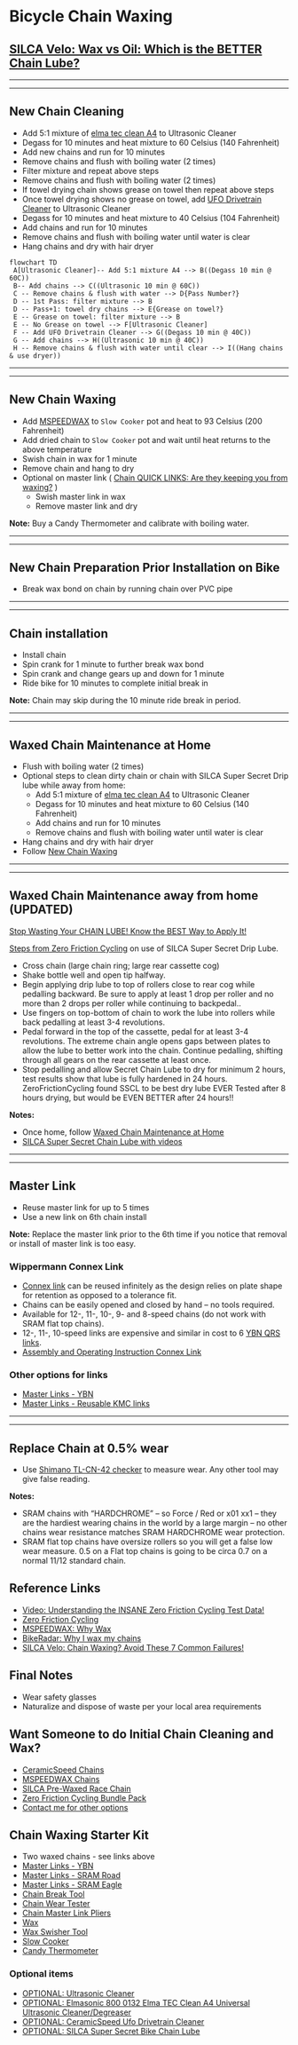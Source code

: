 # Bicycle Chain Waxing

<!--
UPDATE
-->

## [SILCA Velo: Wax vs Oil: Which is the BETTER Chain Lube?](https://youtu.be/-vL_Eb3z9EE?si=cGmf74Adn5yugQ2l)

-----

-----

## New Chain Cleaning

- Add 5:1 mixture of [elma tec clean A4](https://www.elma-ultrasonic.com/fileadmin/downloads/CleaningAgents/ProductInformation/EN/PI_elma%20tec%20clean%20A4_EN.pdf) to Ultrasonic Cleaner
- Degass for 10 minutes and heat mixture to 60 Celsius (140 Fahrenheit)
- Add new chains and run for 10 minutes
- Remove chains and flush with boiling water (2 times)
- Filter mixture and repeat above steps
- Remove chains and flush with boiling water (2 times)
- If towel drying chain shows grease on towel then repeat above steps
- Once towel drying shows no grease on towel, add [UFO Drivetrain Cleaner](https://ceramicspeed.com/products/ufo-drivetrain-cleaner-500-ml) to Ultrasonic Cleaner
- Degass for 10 minutes and heat mixture to 40 Celsius (104 Fahrenheit)
- Add chains and run for 10 minutes
- Remove chains and flush with boiling water until water is clear
- Hang chains and dry with hair dryer

```mermaid
flowchart TD
 A[Ultrasonic Cleaner]-- Add 5:1 mixture A4 --> B((Degass 10 min @ 60C))
 B-- Add chains --> C((Ultrasonic 10 min @ 60C))
 C -- Remove chains & flush with water --> D{Pass Number?}
 D -- 1st Pass: filter mixture --> B
 D -- Pass+1: towel dry chains --> E{Grease on towel?}
 E -- Grease on towel: filter mixture --> B
 E -- No Grease on towel --> F[Ultrasonic Cleaner]
 F -- Add UFO Drivetrain Cleaner --> G((Degass 10 min @ 40C))
 G -- Add chains --> H((Ultrasonic 10 min @ 40C))
 H -- Remove chains & flush with water until clear --> I((Hang chains & use dryer))
```

-----

-----

## New Chain Waxing

- Add [MSPEEDWAX](https://moltenspeedwax.com/collections/molten-speed-wax/products/copy-of-molten-speed-wax-3-lbs) to `Slow Cooker` pot and heat to 93 Celsius (200 Fahrenheit)
- Add dried chain to `Slow Cooker` pot and wait until heat returns to the above temperature
- Swish chain in wax for 1 minute
- Remove chain and hang to dry
- Optional on master link ( [Chain QUICK LINKS: Are they keeping you from waxing?](https://youtu.be/G-W3zJMxazM?si=Zn3HKGfLb250YXtI) )
    - Swish master link in wax
    - Remove master link and dry

**Note:** Buy a Candy Thermometer and calibrate with boiling water.

-----

-----

## New Chain Preparation Prior Installation on Bike

- Break wax bond on chain by running chain over PVC pipe

-----

-----

## Chain installation

- Install chain
- Spin crank for 1 minute to further break wax bond
- Spin crank and change gears up and down for 1 minute
- Ride bike for 10 minutes to complete initial break in

**Note:** Chain may skip during the 10 minute ride break in period.

-----

-----

## Waxed Chain Maintenance at Home

- Flush with boiling water (2 times)
- Optional steps to clean dirty chain or chain with SILCA Super Secret Drip lube while away from home:
     - Add 5:1 mixture of [elma tec clean A4](https://www.elma-ultrasonic.com/fileadmin/downloads/CleaningAgents/ProductInformation/EN/PI_elma%20tec%20clean%20A4_EN.pdf) to Ultrasonic Cleaner
     - Degass for 10 minutes and heat mixture to 60 Celsius (140 Fahrenheit)
     - Add chains and run for 10 minutes
     - Remove chains and flush with boiling water until water is clear
- Hang chains and dry with hair dryer
- Follow [New Chain Waxing](Bicycle-Chain-Waxing.md#new-chain-waxing)

-----

-----

## Waxed Chain Maintenance away from home (UPDATED)

[Stop Wasting Your CHAIN LUBE! Know the BEST Way to Apply It!](https://youtu.be/Vot15ro-fcE?si=Jcr4AM8XifbXqph6)

[Steps from Zero Friction Cycling](https://zerofrictioncycling.com.au/wp-content/uploads/2020/10/Lubricant-detail-review-Silca-super-secret-drip-v1.1.pdf) on use of SILCA Super Secret Drip Lube.

- Cross chain (large chain ring; large rear cassette cog)
- Shake bottle well and open tip halfway.
- Begin applying drip lube to top of rollers close to rear cog while pedalling backward. Be sure to apply at least 1 drop per roller and no more than 2 drops per roller while continuing to backpedal..
- Use fingers on top-bottom of chain to work the lube into rollers while back pedalling at least 3-4 revolutions.
- Pedal forward in the top of the cassette, pedal for at least 3-4 revolutions. The extreme chain angle opens gaps between plates to allow the lube to better work into the chain. Continue pedalling, shifting through all gears on the rear cassette at least once.
- Stop pedalling and allow Secret Chain Lube to dry for minimum 2 hours, test results show that lube is fully hardened in 24 hours. ZeroFrictionCycling found SSCL to be best dry lube EVER Tested after 8 hours drying, but would be EVEN BETTER after 24 hours!!

**Notes:** 

- Once home, follow [Waxed Chain Maintenance at Home](Bicycle-Chain-Waxing.md#waxed-chain-maintenance-at-home)
- [SILCA Super Secret Chain Lube with videos](https://silca.cc/collections/chain-lube-wax/products/silca-super-secret-chain-lube)

-----

-----

## Master Link

- Reuse master link for up to 5 times
- Use a new link on 6th chain install

**Note:** Replace the master link prior to the 6th time if you notice that removal or install of master link is too easy.

### Wippermann Connex Link

- [Connex link](https://www.connexchain.com/en/connectors/detail/connex-link) can be reused infinitely as the design relies on plate shape for retention as opposed to a tolerance fit.
- Chains can be easily opened and closed by hand – no tools required.
- Available for 12-, 11-, 10-, 9- and 8-speed chains (do not work with SRAM flat top chains).
- 12-, 11-, 10-speed links are expensive and similar in cost to 6 [YBN QRS links](https://moltenspeedwax.com/collections/ybn-master-links).
- [Assembly and Operating Instruction Connex Link](https://medien.connexchain.com/website/downloads/bedienungsanleitungen/Montage_Connex_Link_2015_englisch.pdf)

### Other options for links

- [Master Links - YBN](https://moltenspeedwax.com/collections/ybn-master-links)
- [Master Links - Reusable KMC links](https://kmcchain.us/collections/connectors)

-----

-----

## Replace Chain at 0.5% wear

- Use [Shimano TL-CN-42 checker](https://www.amazon.com/dp/B00DT01OBC?psc=1&ref=ppx_yo2ov_dt_b_product_details) to measure wear. Any other tool may give false reading.

**Notes:** 

- SRAM chains with “HARDCHROME” – so Force / Red or x01  xx1 – they are the hardiest wearing chains in the world by a large margin – no other chains wear resistance matches SRAM HARDCHROME wear protection.
- SRAM flat top chains have oversize rollers so you will get a false low wear measure. 0.5 on a Flat top chains is going to be circa 0.7 on a normal 11/12 standard chain. 

## Reference Links

- [Video: Understanding the INSANE Zero Friction Cycling Test Data!](https://youtu.be/Xu_Q0cqoKeY?si=wLLQ0LHz5pw5i97_)
- [Zero Friction Cycling](https://zerofrictioncycling.com.au/)
- [MSPEEDWAX: Why Wax](https://moltenspeedwax.com/pages/why-wax)
- [BikeRadar: Why I wax my chains](https://www.bikeradar.com/advice/workshop/how-to-wax-a-chain)
- [SILCA Velo: Chain Waxing? Avoid These 7 Common Failures!](https://youtu.be/l6OT503o6wY?si=AcuJn8pmDPSoP89K)

## Final Notes

- Wear safety glasses
- Naturalize and dispose of waste per your local area requirements

## Want Someone to do Initial Chain Cleaning and Wax?

- [CeramicSpeed Chains](https://ceramicspeed.com/collections/ufo-chains)
- [MSPEEDWAX Chains](https://moltenspeedwax.com/collections/ybn-chains)
- [SILCA Pre-Waxed Race Chain](https://www.biketiresdirect.com/product/silca-pre-waxed-race-chain)
- [Zero Friction Cycling Bundle Pack](https://zerofrictioncycling.com.au/product-category/bundle/)
- [Contact me for other options](mailto:r26988@gmail.com)

## Chain Waxing Starter Kit

- Two waxed chains - see links above
- [Master Links - YBN](https://moltenspeedwax.com/collections/ybn-master-links)
- [Master Links - SRAM Road](https://www.amazon.com/gp/product/B08563V4GH/ref=ppx_yo_dt_b_search_asin_title?ie=UTF8&th=1)
- [Master Links - SRAM Eagle](https://www.amazon.com/gp/product/B08563V4GH/ref=ppx_yo_dt_b_search_asin_title?ie=UTF8&th=1)
- [Chain Break Tool](https://www.amazon.com/Park-Tool-CT-5-Chain-Brute/dp/B000OYHCHG?ref_=ast_sto_dp)
- [Chain Wear Tester](https://www.amazon.com/dp/B00DT01OBC?psc=1&ref=ppx_yo2ov_dt_b_product_details)
- [Chain Master Link Pliers](https://www.amazon.com/Park-Tool-Master-Pliers-MLP-1-2/dp/B00D9NW32I?ref_=ast_sto_dp&th=1)
- [Wax](https://moltenspeedwax.com/collections/molten-speed-wax)
- [Wax Swisher Tool](https://moltenspeedwax.com/collections/tools-miscellaneous/products/swisher-tool)
- [Slow Cooker](https://www.amazon.com/gp/product/B0969TXFLY/ref=ppx_yo_dt_b_search_asin_title?ie=UTF8&psc=1)
- [Candy Thermometer](https://www.amazon.com/gp/product/B0969TXFLY/ref=ppx_yo_dt_b_search_asin_title?ie=UTF8&psc=1)

### Optional items

- [OPTIONAL: Ultrasonic Cleaner](https://moltenspeedwax.com/collections/tools-miscellaneous/products/stainless-steel-ultrasonic-cleaner)
- [OPTIONAL: Elmasonic 800 0132 Elma TEC Clean A4 Universal Ultrasonic Cleaner/Degreaser](https://www.amazon.com/gp/product/B0725WP9ZC/ref=ppx_yo_dt_b_search_asin_title?ie=UTF8&th=1)
- [OPTIONAL: CeramicSpeed Ufo Drivetrain Cleaner](https://www.amazon.com/gp/product/B0C8CC4XM9/ref=ppx_yo_dt_b_search_asin_title?ie=UTF8&psc=1)
- [OPTIONAL: SILCA Super Secret Bike Chain Lube](https://www.amazon.com/gp/product/B0891159R6/ref=ppx_yo_dt_b_search_asin_title?ie=UTF8&psc=1)
